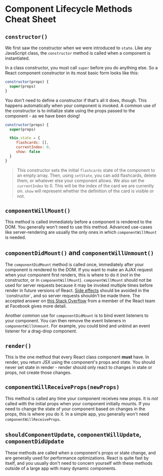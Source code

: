 # Component Lifecycle Methods Cheat Sheet

## `constructor()`

We first saw the constructor when we were introduced to `state`. Like any
JavaScript class, the `constructor` method is called when a component is
instantiated.

In a class constructor, you must call `super` before you do anything else. So a
React component constructor in its most basic form looks like this:

```javascript
constructor(props) {
  super(props)
}
```

You don't need to define a constructor if that's all it does, though. This
happens automatically when your component is invoked. A common use of the
constructor is to initialize state using the props passed to the component - as
we have been doing!

```javascript
constructor(props) {
  super(props)

  this.state = {
     flashcards: [],
     currentIndex: 0,
     show: false
  }
}
```

> This constructor sets the initial `flashcards` state of the component to an
> empty array. Then, using `setState`, you can add flashcards, delete them, or
> whatever else your component allows. We also set the `currentIndex` to 0. This
> will be the index of the card we are currently on. `show` will represent
> whether the definition of the card is visible or not.

## `componentWillMount()`

This method is called immediately before a component is rendered to the DOM. You
generally won't need to use this method. Advanced use-cases like
server-rendering are usually the only ones in which `componentWillMount` is
needed.

## `componentDidMount()` and `componentWillUnmount()`

The `componentDidMount` method is called once, immediately after your component
is rendered to the DOM. If you want to make an AJAX request when your component
first renders, this is where to do it (_not_ in the constructor, or in
`componentWillMount`). `componentWillMount` should not be used for server
requests because it may be invoked multiple times before render in future
versions of React. [Side
effects](https://en.wikipedia.org/wiki/Side_effect_(computer_science)) should be
avoided in the `constructor`, and so server requests shouldn't be made there.
The accepted answer on [this Stack
Overflow](http://stackoverflow.com/questions/41612200/in-react-js-should-i-make-my-initial-network-request-in-componentwillmount-or-co)
from a member of the React team at Facebook gives more detail.

Another common use for `componentDidMount` is to bind event listeners to your
component. You can then remove the event listeners in `componentWillUnmount`.
For example, you could bind and unbind an event listener for a drag-drop
component.

## `render()`

This is the one method that every React class component **must** have. In
render, you return JSX using the component's props and state. You should never
set state in render - render should only react to changes in state or props, not
create those changes.

## `componentWillReceiveProps(newProps)`

This method is called any time your component receives new props. It is _not_
called with the initial props when your component initially mounts. If you need
to change the state of your component based on changes in the props, this is
where you do it. In a simple app, you generally won't need
`componentWillReceiveProps`.

## `shouldComponentUpdate`, `componentWillUpdate`, `componentDidUpdate`

These methods are called when a component's props or state change, and are
generally used for performance optimizations. React is quite fast by itself, and
you usually don't need to concern yourself with these methods outside of a large
app with many dynamic components.

